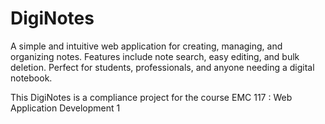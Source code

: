 # DigiNotes
A simple and intuitive web application for creating, managing, and organizing notes. Features include note search, easy editing, and bulk deletion. Perfect for students, professionals, and anyone needing a digital notebook.

This DigiNotes is a compliance project for the course EMC 117 : Web Application Development 1